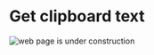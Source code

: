 # Get clipboard text

![web page is under construction](https://docimages.blob.core.chinacloudapi.cn/images/commingsoon20210514.jpg)
